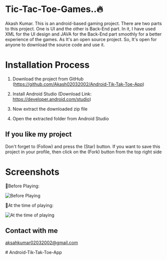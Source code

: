 # Tic-Tac-Toe-Games..🔥
Akash Kumar. This is an android-based gaming project. There are two parts to this project. One is UI and the other is Back-End part. In it, I have used XML for the UI design and JAVA for the Back-End part smoothly for a better experience of the games. As It's an open source project. So, It's open for anyone to download the source code and use it. 

# Installation Process
01. Download the project from GitHub (https://github.com/Akash02032002/Android-Tik-Tak-Toe-App)

02. Install Android Studio (Download Link: https://developer.android.com/studio)
  
03. Now extract the downloaded zip file

05. Open the extracted folder from Android Studio


## If you like my project 
Don't forget to (Follow) and press the (Star) button. If you want to save this project in your profile, then click on the (Fork) button from the top right side


# Screenshots

📌Before Playing:

![Before Playing](https://github.com/shohan-cse/Tic-Tac-Toe-Games/blob/main/Screenshots/shohan-cse-tic-tac-toe-01.png)

📌At the time of playing:

![At the time of playing](https://github.com/shohan-cse/Tic-Tac-Toe-Games/blob/main/Screenshots/shohan-cse-tic-tac-toe-02.png)

## Contact with me
aksahkumar02032002@gmail.com


#   A n d r o i d - T i k - T a k - T o e - A p p  
 